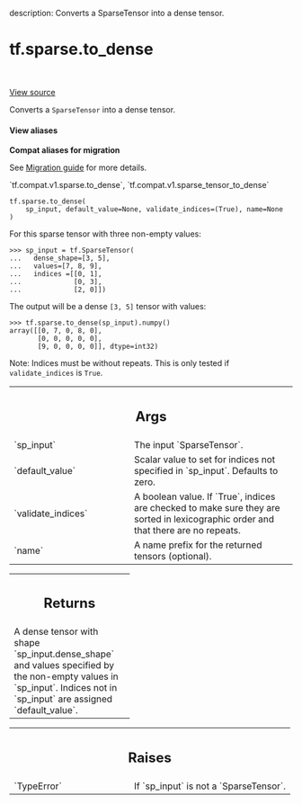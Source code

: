description: Converts a SparseTensor into a dense tensor.

<div itemscope itemtype="http://developers.google.com/ReferenceObject">
<meta itemprop="name" content="tf.sparse.to_dense" />
<meta itemprop="path" content="Stable" />
</div>

# tf.sparse.to_dense

<!-- Insert buttons and diff -->

<table class="tfo-notebook-buttons tfo-api nocontent" align="left">

</table>

<a target="_blank" href="/code/stable/tensorflow/python/ops/sparse_ops.py">View source</a>



Converts a `SparseTensor` into a dense tensor.

<section class="expandable">
  <h4 class="showalways">View aliases</h4>
  <p>
<b>Compat aliases for migration</b>
<p>See
<a href="https://www.tensorflow.org/guide/migrate">Migration guide</a> for
more details.</p>
<p>`tf.compat.v1.sparse.to_dense`, `tf.compat.v1.sparse_tensor_to_dense`</p>
</p>
</section>

<pre class="devsite-click-to-copy prettyprint lang-py tfo-signature-link">
<code>tf.sparse.to_dense(
    sp_input, default_value=None, validate_indices=(True), name=None
)
</code></pre>



<!-- Placeholder for "Used in" -->

For this sparse tensor with three non-empty values:

```
>>> sp_input = tf.SparseTensor(
...   dense_shape=[3, 5],
...   values=[7, 8, 9],
...   indices =[[0, 1],
...             [0, 3],
...             [2, 0]])
```

The output will be a dense `[3, 5]` tensor with values:

```
>>> tf.sparse.to_dense(sp_input).numpy()
array([[0, 7, 0, 8, 0],
       [0, 0, 0, 0, 0],
       [9, 0, 0, 0, 0]], dtype=int32)
```

Note: Indices must be without repeats.  This is only tested if
`validate_indices` is `True`.

<!-- Tabular view -->
 <table class="responsive fixed orange">
<colgroup><col width="214px"><col></colgroup>
<tr><th colspan="2"><h2 class="add-link">Args</h2></th></tr>

<tr>
<td>
`sp_input`
</td>
<td>
The input `SparseTensor`.
</td>
</tr><tr>
<td>
`default_value`
</td>
<td>
Scalar value to set for indices not specified in
`sp_input`.  Defaults to zero.
</td>
</tr><tr>
<td>
`validate_indices`
</td>
<td>
A boolean value.  If `True`, indices are checked to make
sure they are sorted in lexicographic order and that there are no repeats.
</td>
</tr><tr>
<td>
`name`
</td>
<td>
A name prefix for the returned tensors (optional).
</td>
</tr>
</table>



<!-- Tabular view -->
 <table class="responsive fixed orange">
<colgroup><col width="214px"><col></colgroup>
<tr><th colspan="2"><h2 class="add-link">Returns</h2></th></tr>
<tr class="alt">
<td colspan="2">
A dense tensor with shape `sp_input.dense_shape` and values specified by
the non-empty values in `sp_input`. Indices not in `sp_input` are assigned
`default_value`.
</td>
</tr>

</table>



<!-- Tabular view -->
 <table class="responsive fixed orange">
<colgroup><col width="214px"><col></colgroup>
<tr><th colspan="2"><h2 class="add-link">Raises</h2></th></tr>

<tr>
<td>
`TypeError`
</td>
<td>
If `sp_input` is not a `SparseTensor`.
</td>
</tr>
</table>


